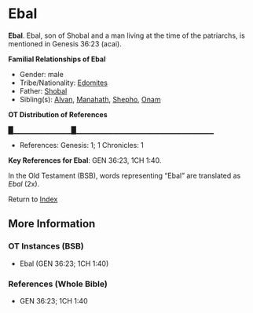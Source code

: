 # Ebal
**Ebal**. 
Ebal, son of Shobal and a man living at the time of the patriarchs, is mentioned in Genesis 36:23 (acai). 




**Familial Relationships of Ebal**


* Gender: male
* Tribe/Nationality: [Edomites](../../../groups/md/acai/Edom.md)
* Father: [Shobal](Shobal.md)
* Sibling(s): [Alvan](Alvan.md), [Manahath](Manahath.md), [Shepho](Shepho.md), [Onam](Onam.md)


**OT Distribution of References**

█▁▁▁▁▁▁▁▁▁▁▁█▁▁▁▁▁▁▁▁▁▁▁▁▁▁▁▁▁▁▁▁▁▁▁▁▁▁
* References: Genesis: 1; 1 Chronicles: 1



**Key References for Ebal**: 
GEN 36:23, 1CH 1:40. 


In the Old Testament (BSB), words representing “Ebal” are translated as 
*Ebal* (2x). 




Return to [Index](00-Index.md)

## More Information

### OT Instances (BSB)

* Ebal (GEN 36:23; 1CH 1:40)



### References (Whole Bible)

* GEN 36:23; 1CH 1:40



